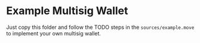 # Example Multisig Wallet
Just copy this folder and follow the TODO steps in the `sources/example.move` to
implement your own multisig wallet.
